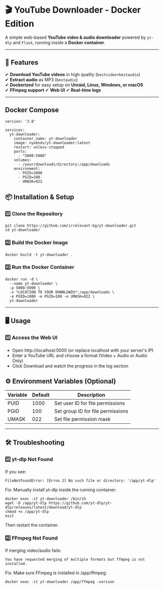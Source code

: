 # 🎬 YouTube Downloader - Docker Edition

A simple web-based **YouTube video & audio downloader** powered by `yt-dlp` and `Flask`, running inside a **Docker container**.

---

## 🚀 Features
✔ **Download YouTube videos** in high quality (`bestvideo+bestaudio`)  
✔ **Extract audio** as MP3 (`bestaudio`)  
✔ **Dockerized** for easy setup on **Unraid, Linux, Windows, or macOS**  
✔ **FFmpeg support**
✔ **Web UI**
✔ **Real-time logs**

---

## Docker Compose

````
version: '3.8'

services:
  yt-downloader:
    container_name: yt-downloader
    image: nyxbndv/yt-downloader:latest
    restart: unless-stopped
    ports:
      - "5000:5000"
    volumes:
      - /your/downloads/directory:/app/downloads
    environment:
      - PUID=1000
      - PGID=100
      - UMASK=022
````

## 📦 Installation & Setup


### **1️⃣ Clone the Repository**

````
git clone https://github.com/irrelevant-bg/yt-downloader.git
cd yt-downloader
````

### 2️⃣ Build the Docker Image

````
docker build -t yt-downloader .
````

### 3️⃣ Run the Docker Container
```
docker run -d \
  --name yt-downloader \
  -p 5000:5000 \
  -v *LOCATION TO YOUR DOWNLOADS*:/app/downloads \
  -e PUID=1000 -e PGID=100 -e UMASK=022 \
  yt-downloader
```
---

## 🖥️ Usage

### 1️⃣ Access the Web UI
- Open http://localhost:5000 (or replace localhost with your server's IP)
- Enter a YouTube URL and choose a format (Video + Audio or Audio Only)
- Click Download and watch the progress in the log section

## ⚙️ Environment Variables (Optional)
|Variable|Default|Description|
|----- | -----|-----|
|PUID|1000|Set user ID for file permissions|
|PGID|100|Set group ID for file permissions|
|UMASK|022|Set file permission mask|

---
## 🛠️ Troubleshooting

### 1️⃣ yt-dlp Not Found

If you see:
```
FileNotFoundError: [Errno 2] No such file or directory: '/app/yt-dlp'
```
Fix: Manually install yt-dlp inside the running container:
```
docker exec -it yt-downloader /bin/sh
wget -O /app/yt-dlp https://github.com/yt-dlp/yt-dlp/releases/latest/download/yt-dlp
chmod +x /app/yt-dlp
exit
```
Then restart the container.

### 2️⃣ FFmpeg Not Found

If merging video/audio fails:

```
You have requested merging of multiple formats but ffmpeg is not installed.
```

Fix: Make sure FFmpeg is installed in /app/ffmpeg:
```
docker exec -it yt-downloader /app/ffmpeg -version
```
